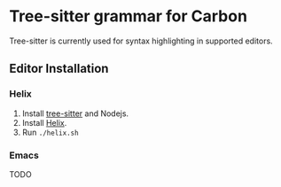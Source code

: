 <!--
Part of the Carbon Language project, under the Apache License v2.0 with LLVM
Exceptions. See /LICENSE for license information.
SPDX-License-Identifier: Apache-2.0 WITH LLVM-exception
-->

# Tree-sitter grammar for Carbon

Tree-sitter is currently used for syntax highlighting in supported editors.

## Editor Installation

### Helix

1. Install
   [tree-sitter](https://tree-sitter.github.io/tree-sitter/creating-parsers#installation)
   and Nodejs.
2. Install [Helix](https://docs.helix-editor.com/install.html).
3. Run `./helix.sh`

### Emacs

TODO
